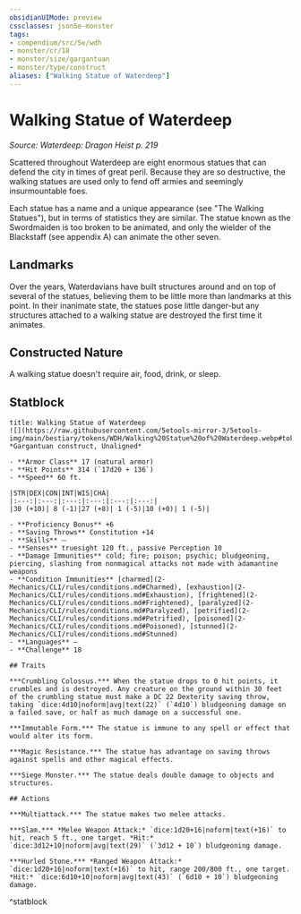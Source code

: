 ```yaml
---
obsidianUIMode: preview
cssclasses: json5e-monster
tags:
- compendium/src/5e/wdh
- monster/cr/18
- monster/size/gargantuan
- monster/type/construct
aliases: ["Walking Statue of Waterdeep"]
---
```

# Walking Statue of Waterdeep
*Source: Waterdeep: Dragon Heist p. 219*  

Scattered throughout Waterdeep are eight enormous statues that can defend the city in times of great peril. Because they are so destructive, the walking statues are used only to fend off armies and seemingly insurmountable foes.

Each statue has a name and a unique appearance (see "The Walking Statues"), but in terms of statistics they are similar. The statue known as the Swordmaiden is too broken to be animated, and only the wielder of the Blackstaff (see appendix A) can animate the other seven.

## Landmarks

Over the years, Waterdavians have built structures around and on top of several of the statues, believing them to be little more than landmarks at this point. In their inanimate state, the statues pose little danger-but any structures attached to a walking statue are destroyed the first time it animates.

## Constructed Nature

A walking statue doesn't require air, food, drink, or sleep.

## Statblock

```ad-statblock
title: Walking Statue of Waterdeep
![](https://raw.githubusercontent.com/5etools-mirror-3/5etools-img/main/bestiary/tokens/WDH/Walking%20Statue%20of%20Waterdeep.webp#token)
*Gargantuan construct, Unaligned*

- **Armor Class** 17 (natural armor)
- **Hit Points** 314 (`17d20 + 136`)
- **Speed** 60 ft.

|STR|DEX|CON|INT|WIS|CHA|
|:---:|:---:|:---:|:---:|:---:|:---:|
|30 (+10)| 8 (-1)|27 (+8)| 1 (-5)|10 (+0)| 1 (-5)|

- **Proficiency Bonus** +6
- **Saving Throws** Constitution +14
- **Skills** ⏤
- **Senses** truesight 120 ft., passive Perception 10
- **Damage Immunities** cold; fire; poison; psychic; bludgeoning, piercing, slashing from nonmagical attacks not made with adamantine weapons
- **Condition Immunities** [charmed](2-Mechanics/CLI/rules/conditions.md#Charmed), [exhaustion](2-Mechanics/CLI/rules/conditions.md#Exhaustion), [frightened](2-Mechanics/CLI/rules/conditions.md#Frightened), [paralyzed](2-Mechanics/CLI/rules/conditions.md#Paralyzed), [petrified](2-Mechanics/CLI/rules/conditions.md#Petrified), [poisoned](2-Mechanics/CLI/rules/conditions.md#Poisoned), [stunned](2-Mechanics/CLI/rules/conditions.md#Stunned)
- **Languages** —
- **Challenge** 18

## Traits

***Crumbling Colossus.*** When the statue drops to 0 hit points, it crumbles and is destroyed. Any creature on the ground within 30 feet of the crumbling statue must make a DC 22 Dexterity saving throw, taking `dice:4d10|noform|avg|text(22)` (`4d10`) bludgeoning damage on a failed save, or half as much damage on a successful one.

***Immutable Form.*** The statue is immune to any spell or effect that would alter its form.

***Magic Resistance.*** The statue has advantage on saving throws against spells and other magical effects.

***Siege Monster.*** The statue deals double damage to objects and structures.

## Actions

***Multiattack.*** The statue makes two melee attacks.

***Slam.*** *Melee Weapon Attack:* `dice:1d20+16|noform|text(+16)` to hit, reach 5 ft., one target. *Hit:* `dice:3d12+10|noform|avg|text(29)` (`3d12 + 10`) bludgeoning damage.

***Hurled Stone.*** *Ranged Weapon Attack:* `dice:1d20+16|noform|text(+16)` to hit, range 200/800 ft., one target. *Hit:* `dice:6d10+10|noform|avg|text(43)` (`6d10 + 10`) bludgeoning damage.
```
^statblock